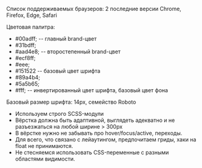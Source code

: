 Список поддерживаемых браузеров: 2 последние версии Chrome, Firefox, Edge, Safari

Цветовая палитра:

- #00adff; -- главный brand-цвет
- #31bdff;
- #aad4e8; -- второстепенный brand-цвет
- #ecf8ff;
- #eee;
- #151522 -- базовый цвет шрифта
- #89a4b4;
- #5a5b65;
- #fff; -- инвертированный цвет шрифта, базовый цвет фона

Базовый размер шрифта: 14px, семейство Roboto

- Используем строго SCSS-модули
- Вёрстка должна быть адаптивной, выглядеть адекватно и не разъезжаться на любой ширине > 300px
- В вёрстке нужно не забывать про hover/focus/active, переходы.
- Для всего, что связано с лейаутингом, предпочитаем гриды, хаки на float не принимаются.
- Не стесняемся использовать CSS-переменные с разными областями видимости.
